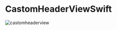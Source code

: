 # CastomHeaderViewSwift

![castomheaderview](https://cloud.githubusercontent.com/assets/23454470/22618412/6ec6b3b6-eaec-11e6-9294-1f1ad28c9170.gif)
